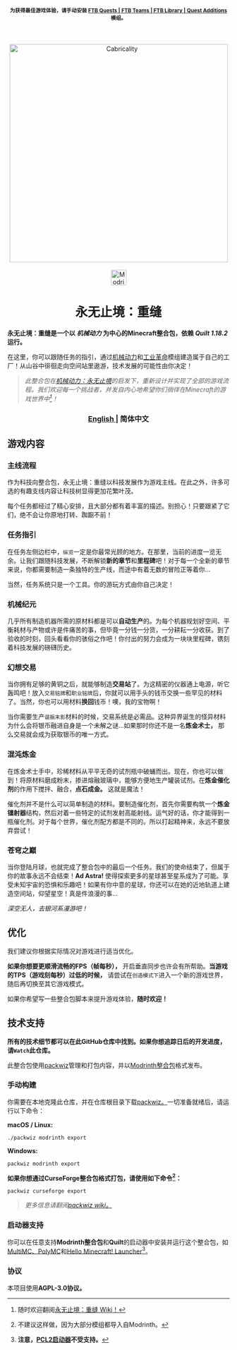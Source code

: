 
<h4 align="center"> <sup> 为获得最佳游戏体验，请手动安装 <a href="https://www.curseforge.com/minecraft/mc-mods/ftb-quests-fabric"> FTB Quests | </a> <a href="https://www.curseforge.com/minecraft/mc-mods/ftb-teams-fabric"> FTB Teams | </a> <a href="https://www.curseforge.com/minecraft/mc-mods/ftb-library-fabric"> FTB Library | </a> <a href="https://www.curseforge.com/minecraft/mc-mods/quests-additions-fabric"> Quest Additions </a> 模组。 </sup> <br> </br> </h4>

<div align="center"> <br> <img src="https://github.com/DM-Earth/Cabricality/blob/packwiz/1.18.2/quilt/dev/assets/cabricality_banner.png?raw=true" width = 495 alt="Cabricality"> </div>

<div align="center"> <br> <img src="https://img.shields.io/modrinth/dt/cabricality?label=%E4%B8%8B%E8%BD%BD&style=for-the-badge&color=blueviolet" height = 35 alt="Modrinth 下载"> </div>

<h1 align="center"> 永无止境：重缝 </h1>

**永无止境：重缝是一个以 *机械动力* 为中心的Minecraft整合包，依赖 *Quilt 1.18.2* 运行。**

在这里，你可以跟随任务的指引，通过[机械动力](https://github.com/Fabricators-of-Create/Create)和[工业革命](https://github.com/GabrielOlvH/Industrial-Revolution)模组建造属于自己的工厂！从山谷中徘徊走向空间站里遨游，技术发展的可能性由你决定！

> *此整合包在[机械动力：永无止境](https://github.com/simibubi/Above-and-Beyond)的启发下，重新设计并实现了全部的游戏流程。我们欢迎每一个挑战者，并发自内心地希望你们徜徉在Minecraft的游戏世界中[^wiki]！*

[^wiki]: 随时欢迎翻阅[永无止境：重缝 Wiki！](https://github.com/DM-Earth/Cabricality/wiki)

<h3 align="center"> <a href="https://github.com/DM-Earth/Cabricality"> English </a> | 简体中文 </h3>

## 游戏内容

### 主线流程

作为科技向整合包，永无止境：重缝以科技发展作为游戏主线。在此之外，许多可选的有趣支线内容让科技树显得更加花繁叶茂。

每个任务都经过了精心安排，且大部分都有着丰富的描述。别担心！只要跟紧了它们，绝不会让你原地打转、踟蹰不前！

### 任务指引

在任务左侧边栏中，`纵览`一定是你最常光顾的地方。在那里，当前的进度一览无余。让我们跟随科技发展，不断解锁**新的章节**和**里程碑**吧！对于每一个全新的章节来说，你都需要制造一条独特的生产线，而途中有着无数的冒险正等着你...

当然，任务系统只是一个工具。你的游玩方式由你自己决定！

### 机械纪元

几乎所有制造机器所需的原材料都是可以**自动生产**的。为每个机器规划好空间、平衡耗材与产物或许是件痛苦的事，但毕竟一分钱一分货，一分耕耘一分收获。到了验收的时刻，回头看看你的骇俗之作吧！你付出的努力会成为一块块里程碑，镌刻着科技发展的磅礴历史。

### 幻想交易

当你拥有足够的黄铜之后，就能够制造**交易站**了。为这精密的仪器通上电源，听它轰鸣吧！放入`交易铭牌`和`职业铭牌`后，你就可以用手头的钱币交换一些罕见的材料了。当然，你也可以用材料**换回**钱币！噢，我的宝物啊！

当你需要生产`谐振末影`材料的时候，交易系统是必需品。这种异界诞生的怪异材料为什么会将银币融进自身是一个未解之谜...如果那时你还不是一名**炼金术士，** 那么交易就会成为获取银币的唯一方式。

### 混沌炼金

在炼金术士手中，珍稀材料从平平无奇的试剂瓶中破蛹而出。现在，你也可以做到！将原材料磨成粉末，掺进熔融玻璃中，能够方便地生产罐装试剂。在**炼金催化剂**的作用下搅拌、融合，**点石成金。** 这就是魔法！

催化剂并不是什么可以简单制造的材料。要制造催化剂，首先你需要构筑一个**炼金镭射器**结构，然后对着一些特定的试剂发射高能射线。运气好的话，你才能得到一瓶催化剂。对于每个世界，催化剂配方都是不同的。所以打起精神来，永远不要放弃尝试！

### 苍穹之巅

当你登陆月球，也就完成了整合包中的最后一个任务。我们的使命结束了，但属于你的故事永远不会结束！**Ad Astra!** 使得探索更多的星球甚至星系成为了可能。享受未知宇宙的恐惧和乐趣吧！如果有你中意的星球，你还可以在她的近地轨道上建造空间站，仰望星空！真是件浪漫的事...

*深空无人，去银河系漫游吧！*

## 优化

我们建议你根据实际情况对游戏进行适当优化。

**如果你想要更顺滑流畅的FPS（帧每秒），** 开启垂直同步也许会有所帮助。**当游戏的TPS（游戏刻每秒）过低的时候，** 请尝试在`创造模式下`进入一个新的游戏世界，随后再切换至其它游戏模式。

如果你希望写一些整合包脚本来提升游戏体验，**随时欢迎！**

## 技术支持

**所有的技术细节都可以在此GitHub仓库中找到。如果你想追踪日后的开发进度，请`Watch`此仓库。**

此整合包使用[packwiz](https://github.com/packwiz/packwiz)管理和打包内容，并以[Modrinth整合包](https://docs.modrinth.com/docs/modpacks/format_definition)格式发布。

### 手动构建

你需要在本地克隆此仓库，并在仓库根目录下载[packwiz。](https://github.com/packwiz/packwiz)一切准备就绪后，请运行以下命令：

**macOS / Linux:**

```
./packwiz modrinth export
```

**Windows:**

```
packwiz modrinth export
```

**如果你想通过CurseForge整合包格式打包，请使用如下命令[^curseforge]：**

```
packwiz curseforge export
```

[^curseforge]: 不建议这样做，因为大部分模组都导入自Modrinth。

> *更多信息请翻阅[packwiz wiki。](https://packwiz.infra.link)*

### 启动器支持

你可以在任意支持**Modrinth整合包**和**Quilt**的启动器中安装并运行这个整合包，如[MultiMC、](https://github.com/MultiMC/Launcher)[PolyMC](https://github.com/PolyMC/PolyMC)和[Hello Minecraft! Launcher](https://github.com/huanghongxun/HMCL)[^pcl2]。

[^pcl2]: **注意，[PCL2启动器](https://github.com/Hex-Dragon/PCL2)不受支持。**

### 协议

本项目使用**AGPL-3.0协议。**
